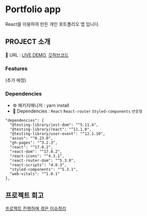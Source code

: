 # Portfolio app

React를 이용하여 만든 개인 포트폴리오 앱 입니다.

## PROJECT 소개

🔗 URL : [LIVE DEMO](https://sukyoungshin.github.io/githubpage/), [깃허브코드](https://github.com/sukyoungshin/githubpage)

### Features

(추가 예정)


### Dependencies

- ⚙ 패키지매니저 : yarn install
- 🔨 Dependencies : `React` `React-router` `Styled-components` `반응형`

```
"dependencies": {
  "@testing-library/jest-dom": "^5.11.4",
  "@testing-library/react": "^11.1.0",
  "@testing-library/user-event": "^12.1.10",
  "axios": "^0.23.0",
  "gh-pages": "^3.2.3",
  "react": "^17.0.2",
  "react-dom": "^17.0.2",
  "react-icons": "^4.3.1",
  "react-router-dom": "^5.3.0",
  "react-scripts": "4.0.3",
  "styled-components": "^5.3.1",
  "web-vitals": "^1.0.1"
},
```

## 프로젝트 회고

[프로젝트 진행하며 겪은 이슈정리](https://github.com/sukyoungshin/TIL/blob/main/Note/portfolio.md)
